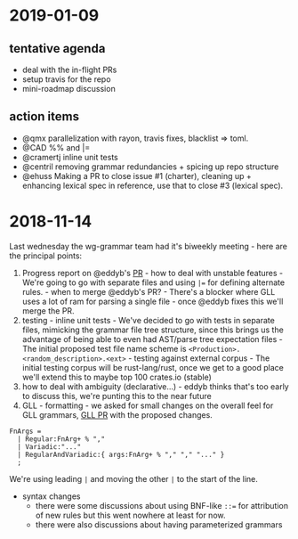 # 2019-01-09

## tentative agenda

- deal with the in-flight PRs
- setup travis for the repo
- mini-roadmap discussion

## action items

- @qmx parallelization with rayon, travis fixes, blacklist => toml.
- @CAD %% and |=
- @cramertj  inline unit tests
- @centril  removing grammar redundancies + spicing up repo structure
- @ehuss  Making a PR to close issue #1 (charter), cleaning up + enhancing lexical spec in reference, use that to close #3 (lexical spec).

# 2018-11-14

Last wednesday the wg-grammar team had it's biweekly meeting - here are the principal points:

1. Progress report on @eddyb's [PR](https://github.com/rust-lang-nursery/wg-grammar/pull/13)
        - how to deal with unstable features
                - We're going to go with separate files and using `|=` for defining alternate rules.
        - when to merge @eddyb's PR?
                - There's a blocker where GLL uses a lot of ram for parsing a single file - once @eddyb fixes this we'll merge the PR.
2. testing
        - inline unit tests
                - We've decided to go with tests in separate files, mimicking the grammar file tree structure, since this brings us the advantage of being able to even had AST/parse tree expectation files
                - The initial proposed test file name scheme is `<Production>.<random_description>.<ext>`
        - testing against external corpus
                - The initial testing corpus will be rust-lang/rust, once we get to a good place we'll extend this to maybe top 100 crates.io (stable)
3. how to deal with ambiguity (declarative...)
        - eddyb thinks that's too early to discuss this, we're punting this to the near future
4. GLL
        - formatting
                - we asked for small changes on the overall feel for GLL grammars, [GLL PR](https://github.com/lykenware/gll/pull/74) with the proposed changes.

```
FnArgs =
  | Regular:FnArg+ % ","
  | Variadic:"..."
  | RegularAndVariadic:{ args:FnArg+ % "," "," "..." }
  ;
```

We're using leading `|` and moving the other `|` to the start of the line.
  - syntax changes
    - there were some discussions about using BNF-like `::=` for attribution of new rules but this went nowhere at least for now.
    - there were also discussions about having parameterized grammars

